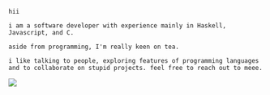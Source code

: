 ```
hii

i am a software developer with experience mainly in Haskell, Javascript, and C.

aside from programming, I'm really keen on tea.

i like talking to people, exploring features of programming languages
and to collaborate on stupid projects. feel free to reach out to meee.
```
[![](https://img.shields.io/static/v1?logo=discord&logoColor=white&label=s0und%234630&color=b869ac&message=:3c)](https://discord.com/users/304294851317465089)

